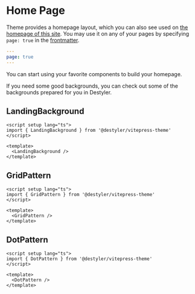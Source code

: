 # Home Page

Theme provides a homepage layout, which you can also see used on [the homepage of this site](/). You may use it on any of your pages by specifying `page: true` in the [frontmatter](https://vitepress.dev/guide/frontmatter).

```yaml
---
page: true
---
```

You can start using your favorite components to build your homepage.

If you need some good backgrounds, you can check out some of the backgrounds prepared for you in Destyler.

## LandingBackground

<Demo1 />

```vue
<script setup lang="ts">
import { LandingBackground } from '@destyler/vitepress-theme'
</script>

<template>
  <LandingBackground />
</template>
```

## GridPattern

<Demo2 />

```vue
<script setup lang="ts">
import { GridPattern } from '@destyler/vitepress-theme'
</script>

<template>
  <GridPattern />
</template>
```

## DotPattern

<Demo3 />

```vue
<script setup lang="ts">
import { DotPattern } from '@destyler/vitepress-theme'
</script>

<template>
  <DotPattern />
</template>
```
